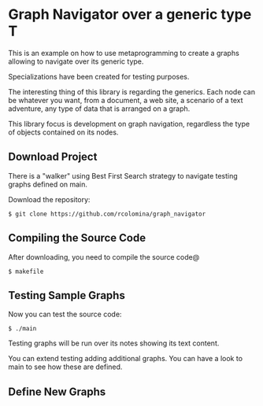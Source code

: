 # Graph Navigator over a generic type T

This is an example on how to use metaprogramming to create a graphs allowing to navigate over its generic type.

Specializations have been created for testing purposes.

The interesting thing of this library is regarding the generics. Each node can be whatever you want, from a document, a web site, a scenario of a text adventure, any type of data that is arranged on a graph. 

This library focus is development on graph navigation, regardless the type of objects contained on its nodes. 

## Download Project
There is a "walker" using Best First Search strategy to navigate testing graphs defined on main. 

Download the repository:

`$ git clone https://github.com/rcolomina/graph_navigator`

## Compiling the Source Code

After downloading, you need to compile the source code@ 

`$ makefile`

## Testing Sample Graphs
Now you can test the source code:

`$ ./main`

Testing graphs will be run over its notes showing its text content.

You can extend testing adding additional graphs. You can have a look to main to see how these are defined.

## Define New Graphs

